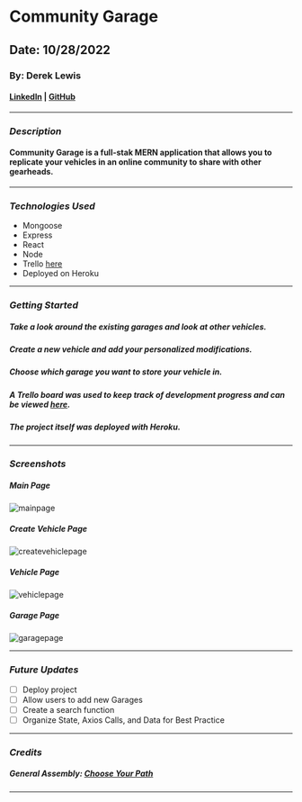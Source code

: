 # Community Garage

## Date: 10/28/2022

### By: Derek Lewis

#### [LinkedIn](http://www.linkedin.com/in/derek-r-lewis) | [GitHub](https://github.com/d-lewis9442)

---

### **_Description_**

#### Community Garage is a full-stak MERN application that allows you to replicate your vehicles in an online community to share with other gearheads.

---

### **_Technologies Used_**

- Mongoose
- Express
- React
- Node
- Trello [here](https://trello.com/b/eN3OPXkf/community-garage)
- Deployed on Heroku

---

### **_Getting Started_**

##### Take a look around the existing garages and look at other vehicles.

##### Create a new vehicle and add your personalized modifications.

##### Choose which garage you want to store your vehicle in.

##### A Trello board was used to keep track of development progress and can be viewed [here](https://trello.com/b/eN3OPXkf/community-garage).

##### The project itself was deployed with Heroku.

---

### **_Screenshots_**

##### Main Page

![mainpage](image)

##### Create Vehicle Page

![createvehiclepage](image)

##### Vehicle Page

![vehiclepage](image)

##### Garage Page

![garagepage](image)

---

### **_Future Updates_**

- [ ] Deploy project
- [ ] Allow users to add new Garages
- [ ] Create a search function
- [ ] Organize State, Axios Calls, and Data for Best Practice

---

### **_Credits_**

##### General Assembly: [Choose Your Path](https://generalassemb.ly/)

---
